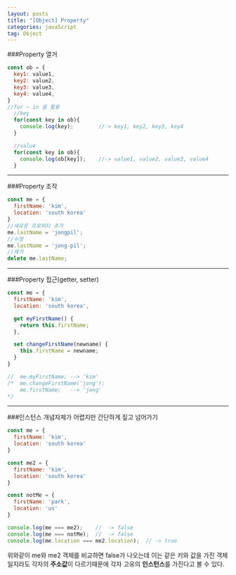 ```yaml
---
layout: posts
title: "[Object] Property"
categories: javaScript
tag: Object
---
```

###Property 열거
```js
const ob = {
  key1: value1,
  key2: value2,
  key3: value3,
  key4: value4,
}
//for ~ in 을 활용
  //key
  for(const key in ob){
    console.log(key);        //-> key1, key2, key3, key4
  }

  //value
  for(const key in ob){
    console.log(ob[key]);    //-> value1, value2, value3, value4
  }

```
---
###Property 조작
```js
const me = {
  firstName: 'kim',
  location: 'south korea'
}
//새로운 프로퍼티 추가
me.lastName = 'jongpil';
//수정
me.lastName = 'jong-pil';
//제거
delete me.lastName;
```
---
###Property 접근(getter, setter)
```js
const me = {
  firstName: 'kim',
  location: 'south korea',

  get myFirstName() {
    return this.firstName;
  },

  set changeFirstName(newname) {
    this.firstName = newname;
  }
}

//  me.myFirstName; --> 'kim'
/*  me.changeFirstName('jong');
    me.firstName;   --> 'jong'
*/
```
---
###인스턴스
개념자체가 어렵지만 간단하게 짚고 넘어가기
```js
const me = {
  firstName: 'kim',
  location: 'south korea'
}

const me2 = {
  firstName: 'kim',
  location: 'south korea'
}

const notMe = {
  firstName: 'park',
  location: 'us'
}

console.log(me === me2);    //  -> false
console.log(me === notMe);  //  -> false
console.log(me.location === me2.location);  // -> true
```
위와같이 me와 me2 객체를 비교하면 false가 나오는데 이는 같은 키와 값을 가진 객체일지라도 각자의 **주소값**이 다르기때문에 각자 고유의 **인스턴스**를 가진다고 볼 수 있다.
